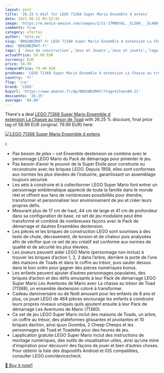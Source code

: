 ```yaml
---
layout: post
title: '26.25 % deal for LEGO 71368 Super Mario Ensemble d extens'
date: 2021-06-22 05:52:01
image: 'https://m.media-amazon.com/images/I/51-J7MNEn6L._SL500_._SL400_.jpg'
comments: true
category: ofertas
author: 'tole.es'
slug: 'B082WDZM4T-fr LEGO 71368 Super Mario Ensemble d extension La Chasse au...'
sku: 'B082WDZM4T-fr'
tags: [ 'Jeux de construction','Jeux et Jouets','Jeux et jouets','lego', ]
actualPrice: 58.99 EUR
currency: EUR
price: 58.99
comparePrice: 79.99 EUR
prodname: 'LEGO 71368 Super Mario Ensemble d extension La Chasse au trésor de Toad'
country: 'fr'
flag: '🇫🇷'
brand: 'LEGO'
buyurl: 'https://www.amazon.fr/dp/B082WDZM4T/?tag=tolees0d-21'
descuento: '26.25'
average: '60.99'
---
```


There's a deal [LEGO 71368 Super Mario Ensemble d extension La Chasse au trésor de Toad](https://www.amazon.fr/dp/B082WDZM4T/?tag=tolees0d-21)  with  26.25 % discount, final price tag of  58.99 EUR (original: 79.99 EUR) here:

[![LEGO 71368 Super Mario Ensemble d extens](https://m.media-amazon.com/images/I/51-J7MNEn6L._SL500_._SL400_.jpg)](https://www.amazon.fr/dp/B082WDZM4T/?tag=tolees0d-21)

ℹ️:

- Pas besoin de piles – cet Ensemble dextension se combine avec le personnage LEGO Mario du Pack de démarrage pour pimenter le jeu.
- Pas besoin d’avoir le pouvoir de la Super Étoile pour construire ou reconstruire avec les briques LEGO. Depuis 1958, elles sont conformes aux normes les plus élevées de l’industrie, garantissant un assemblage toujours sécurisé.
- Les sets à construire et à collectionner LEGO Super Mario font entrer un personnage emblématique apprécié de toute la famille dans le monde réel et offrent aux fans de nombreuses possibilités pour étendre, transformer et personnaliser leur environnement de jeu et créer leurs propres défis.
- Mesurant plus de 17 cm de haut, 44 cm de large et 41 cm de profondeur dans sa configuration de base, ce set de jeu modulaire peut être transformé et combiné de nombreuses façons avec le Pack de démarrage et dautres Ensembles dextension.
- Les pièces et les briques de construction LEGO sont soumises à des tests de chute, décrasement, de torsion et de chaleur puis analysées afin de vérifier que ce set de jeu créatif est conforme aux normes de qualité et de sécurité les plus élevées.
- Les joueurs peuvent aider LEGO Mario (personnage non inclus) à trouver les briques d’action 1, 2, 3 dans l’arbre, derrière la porte de l’une des maisons de Toads et dans le coffre au trésor, puis sauter dessus dans le bon ordre pour gagner des pièces numériques bonus.
- Les enfants peuvent ajouter d’autres personnages populaires, des briques d’action et des défis amusants à leur Pack de démarrage LEGO Super Mario Les Aventures de Mario avec La chasse au trésor de Toad (71368), un ensemble dextension coloré à transformer.
- Cadeau danniversaire ou de Noël amusant pour les enfants de 8 ans et plus, ce jouet LEGO de 464 pièces encourage les enfants à construire leurs propres niveaux uniques quils ajoutent ensuite à leur Pack de démarrage Les Aventures de Mario (71360).
- Ce set de jeu LEGO Super Mario inclut des maisons de Toads, un arbre, un coffre au trésor, des plateformes glissantes et pivotantes et 10 briques daction, ainsi quun Goomba, 2 Cheep Cheeps et les personnages de Toad et Toadette pour des heures de jeu.
- Lapplication gratuite LEGO Super Mario inclut des instructions de montage numériques, des outils de visualisation utiles, ainsi qu’une mine d’inspiration pour découvrir des façons de jouer et bien d’autres choses. Pour obtenir la liste des dispositifs Android et iOS compatibles, consulter LEGO.com/devicecheck.

[🛒 Buy it now!!](https://www.amazon.fr/dp/B082WDZM4T/?tag=tolees0d-21)
